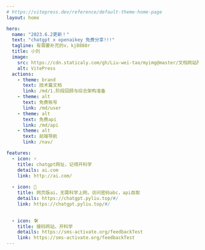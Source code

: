 ```yaml
---
# https://vitepress.dev/reference/default-theme-home-page
layout: home

hero:
  name: "2023.6.2更新！"
  text: "chatgpt x openaikey 免费分享!!!"
  tagline: 有需要补充的v，kj8888r
  title: 小刘
  image:
    src: https://cdn.staticaly.com/gh/Liu-wei-tao/myimg@master/文档网站所需要的图片/AI1.678qw7whgpg0.webp
    alt: VitePress
  actions:
    - theme: brand
      text: 技术篇文档
      link: /md/1.阶段回顾与综合架构准备
    - theme: alt
      text: 免费账号
      link: /md/user
    - theme: alt
      text: 免费api
      link: /md/api
    - theme: alt
      text: 前端导航
      link: /nav/

features:
  - icon: ⚡️
    title: chatgpt网址，记得开科学
    details: ai.com
    link: http://ai.com/
  
  - icon: 🖖
    title: 网页版ai，无需科学上网，访问密码abc，api自取
    details: https://chatgpt.pyliu.top/#/
    link: https://chatgpt.pyliu.top/#/

  
  - icon: 🛠️
    title: 接码网站，开科学
    details: https://sms-activate.org/feedbackTest 
    link: https://sms-activate.org/feedbackTest
---
```

<!-- 🤳



## Q音(仿抖音)

移动端体验地址：https://snowcyans.gitee.io/qqshortvideo/

🛒

## Q淘

移动端体验地址：https://snowcyans.gitee.io/qamoy/

🎧

## QQ云音乐

PC体验地址：https://snowcyans.gitee.io/cloudmusic/ -->
